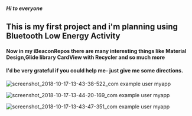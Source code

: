 



##### Hi to everyone
## This is my first project and i'm planning using Bluetooth Low Energy Activity

#### Now in my iBeaconRepos there are many interesting things like Material Design,Glide library CardView with Recycler  and so much more
#### I'd be very grateful if you could help me- just give me some directions.

![screenshot_2018-10-17-13-43-38-522_com example user myapp](https://user-images.githubusercontent.com/32505948/47081976-dfc1d080-d214-11e8-9793-6653c98c35b7.png)


![screenshot_2018-10-17-13-44-20-169_com example user myapp](https://user-images.githubusercontent.com/32505948/47081978-dfc1d080-d214-11e8-8fd5-3a9b6f76d6b2.png)


![screenshot_2018-10-17-13-43-47-351_com example user myapp](https://user-images.githubusercontent.com/32505948/47081977-dfc1d080-d214-11e8-9dfe-98f53b8fd81f.png)
